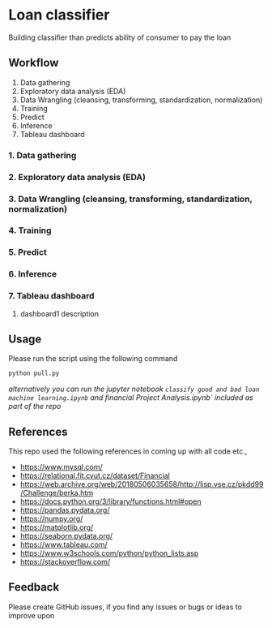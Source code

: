 # Loan classifier
Building classifier than predicts ability of consumer to pay the loan 

## Workflow
1. Data gathering
2. Exploratory data analysis (EDA)
3. Data Wrangling (cleansing, transforming, standardization, normalization)
4. Training
5. Predict
6. Inference
7. Tableau dashboard

### 1. Data gathering

### 2. Exploratory data analysis (EDA)

### 3. Data Wrangling (cleansing, transforming, standardization, normalization)

### 4. Training

### 5. Predict

### 6. Inference

### 7. Tableau dashboard

1. dashboard1
description

## Usage
Please run the script using the following command

```python
python pull.py
```
*alternatively you can run the jupyter notebook `classify good and bad loan machine learning.ipynb` and financial Project Analysis.ipynb` included as part of the repo*

## References
This repo used the following references in coming up with all code etc.,
- https://www.mysql.com/
- https://relational.fit.cvut.cz/dataset/Financial
- https://web.archive.org/web/20180506035658/http://lisp.vse.cz/pkdd99/Challenge/berka.htm
- https://docs.python.org/3/library/functions.html#open
- https://pandas.pydata.org/
- https://numpy.org/
- https://matplotlib.org/
- https://seaborn.pydata.org/
- https://www.tableau.com/
- https://www.w3schools.com/python/python_lists.asp
- https://stackoverflow.com/

## Feedback
Please create GitHub issues, if you find any issues or bugs or ideas to improve upon
